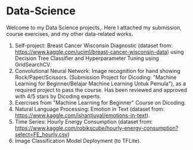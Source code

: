 # Data-Science
Welcome to my Data Science projects,. Here I attached my submission, course exercises, and my other data-related works.

1. Self-project: Breast Cancer Wisconsin Diagnostic (dataset from: https://www.kaggle.com/uciml/breast-cancer-wisconsin-data) using Decision Tree Classifier and Hyperparameter Tuning using GridSearchCV.
2. Convolutional Neural Network: Image recognition for hand showing Rock/Paper/Scissors. (Submission Project for Dicoding: "Machine Learning for Beginner/Belajar Machine Learning Untuk Pemula"), as a required project to pass the course. Has been reviewed and approved with 4/5 stars by Dicoding experts.
3. Exercises from "Machine Learning for Beginner" Course on Dicoding.
4. Natural Language Processing: Emotion in Text (dataset from: https://www.kaggle.com/ishantjuyal/emotions-in-text).
5. Time Series: Hourly Energy Consumption (dataset from: https://www.kaggle.com/robikscube/hourly-energy-consumption?select=FE_hourly.csv)
6. Image Classification Model Deployment (to TFLite).
